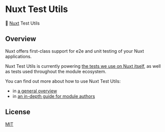 # Nuxt Test Utils

🧪 [Nuxt](https://nuxt.com/) Test Utils

## Overview

Nuxt offers first-class support for e2e and unit testing of your Nuxt applications.

Nuxt Test Utils is currently powering [the tests we use on Nuxt itself](https://github.com/nuxt/nuxt/tree/main/test), as well as tests used throughout the module ecosystem.

You can find out more about how to use Nuxt Test Utils:

- in [a general overview](https://nuxt.com/docs/getting-started/testing)
- in [an in-depth guide for module authors](https://nuxt.com/docs/guide/going-further/modules#testing)

## License

[MIT](./LICENSE)
